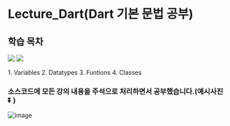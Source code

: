 # Lecture_Dart(Dart 기본 문법 공부)


## 학습 목차
<div>
<img src="https://github.com/Chochanguk/Lecture_Dart/assets/119058637/ddaf3373-78d0-48b1-bd20-7caac568704d"/>
<img src="https://github.com/Chochanguk/Lecture_Dart/assets/119058637/2d8d96ad-a1ee-4de8-9c7a-81f3acd0879b"/>
</div>

<string>1. Variables </string>
<string>2. Datatypes </string>
<string>3. Funtions </string>
<string>4. Classes </string>

### 소스코드에 모든 강의 내용을 주석으로 처리하면서 공부했습니다.(예시사진⏬ ) 
![image](https://github.com/Chochanguk/Lecture_Dart/assets/119058637/702ced19-6fbc-4db4-bd5d-1c3d3c42ee82)

